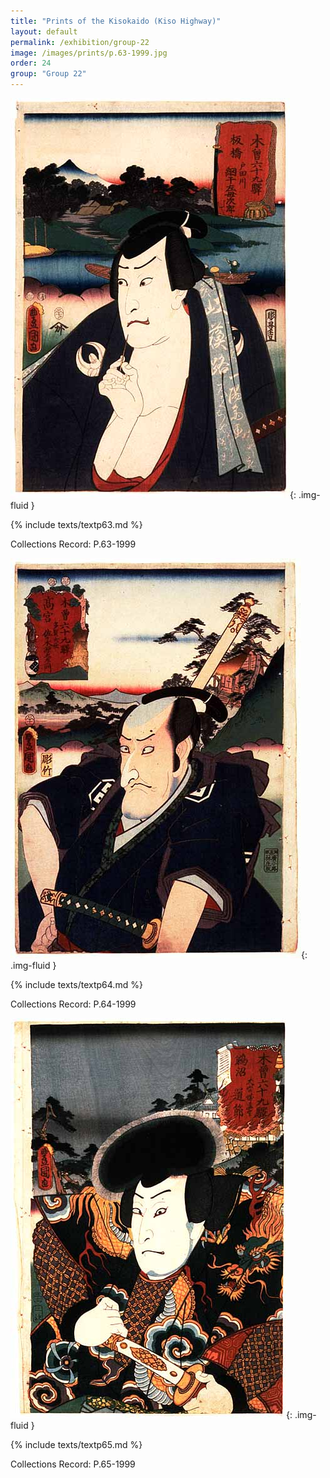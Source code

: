 ```yaml
---
title: "Prints of the Kisokaido (Kiso Highway)"
layout: default
permalink: /exhibition/group-22
image: /images/prints/p.63-1999.jpg
order: 24
group: "Group 22"
---
```


![Kunisada Image](/images/prints/p.63-1999.jpg){: .img-fluid }

{% include texts/textp63.md %}

Collections Record: P.63-1999

![Kunisada Image](/images/prints/p.64-1999.jpg){: .img-fluid }

{% include texts/textp64.md %}

Collections Record: P.64-1999

![Kunisada Image](/images/prints/p.65-1999.jpg){: .img-fluid }

{% include texts/textp65.md %}

Collections Record: P.65-1999
